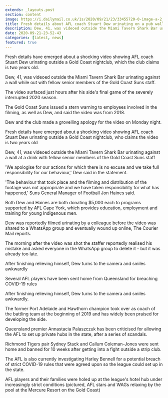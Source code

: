 ```yaml
---
extends: _layouts.post
section: content
image: https://i.dailymail.co.uk/1s/2020/09/21/23/33455720-0-image-a-2_1600726244632.jpg 
title: Fresh details about AFL coach Stuart Dew urinating on a pub wall his club issues grovelling apology 
description: Dew, 41, was videoed outside the Miami Tavern Shark Bar urinating against a wall while out with fellow senior members of the Gold Coast Suns staff. 
date: 2020-09-21-23-52-43 
categories: [latest, news] 
featured: true 
--- 
```

Fresh details have emerged about a shocking video showing AFL coach Stuart Dew urinating outside a Gold Coast nightclub, which the club claims is two years old.

Dew, 41, was videoed outside the Miami Tavern Shark Bar urinating against a wall while out with fellow senior members of the Gold Coast Suns staff. 

The video surfaced just hours after his side's final game of the severely interrupted 2020 season.

The Gold Coast Suns issued a stern warning to employees involved in the filming, as well as Dew, and said the video was from 2018.

Dew and the club made a grovelling apology for the video on Monday night.

Fresh details have emerged about a shocking video showing AFL coach Stuart Dew urinating outside a Gold Coast nightclub, who claims the video is two years old 

Dew, 41, was videoed outside the Miami Tavern Shark Bar urinating against a wall at a drink with fellow senior members of the Gold Coast Suns staff

'We apologise for our actions for which there is no excuse and we take full responsibility for our behaviour,' Dew said in the statement.

'The behaviour that took place and the filming and distribution of the footage was not appropriate and we have taken responsibility for what has happened,' Suns General Manager of Football Jon Haines said.   

Both Dew and Haines are both donating $5,000 each to programs supported by AFL Cape York, which provides education, employment and training for young Indigenous men. 

Dew was reportedly filmed urinating by a colleague before the video was shared to a WhatsApp group and eventually wound up online, The Courier Mail reports.

The morning after the video was shot the staffer reportedly realised his mistake and asked everyone in the WhatsApp group to delete it - but it was already too late.

After finishing relieving himself, Dew turns to the camera and smiles awkwardly

Several AFL players have been sent home from Queensland for breaching COVID-19 rules 

After finishing relieving himself, Dew turns to the camera and smiles awkwardly. 

The former Port Adelaide and Hawthorn champion took over as coach of the battling team at the beginning of 2019 and has widely been praised for developing the side. 

Queensland premier Annastacia Palaszczuk has been criticised for allowing the AFL to set up private hubs in the state, after a series of scandals.

Richmond Tigers pair Sydney Stack and Callum Coleman-Jones were sent home and banned for 10 weeks after getting into a fight outside a strip club.

The AFL is also currently investigating Harley Bennell for a potential breach of strict COVID-19 rules that were agreed upon so the league could set up in the state. 

AFL players and their families were holed up at the league's hotel hub under increasingly strict conditions (pictured, AFL stars and WAGs relaxing by the pool at the Mercure Resort on the Gold Coast)


